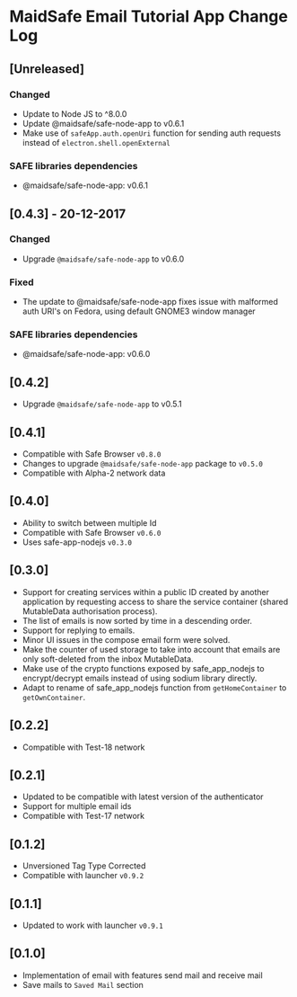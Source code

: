 # MaidSafe Email Tutorial App Change Log

## [Unreleased]
### Changed
- Update to Node JS to ^8.0.0
- Update @maidsafe/safe-node-app to v0.6.1
- Make use of `safeApp.auth.openUri` function for sending auth requests instead of `electron.shell.openExternal`

### SAFE libraries dependencies
- @maidsafe/safe-node-app: v0.6.1

## [0.4.3] - 20-12-2017
### Changed
- Upgrade `@maidsafe/safe-node-app` to v0.6.0

### Fixed
- The update to @maidsafe/safe-node-app fixes issue with malformed auth URI's on Fedora, using default GNOME3 window manager

### SAFE libraries dependencies
- @maidsafe/safe-node-app: v0.6.0

## [0.4.2]

- Upgrade `@maidsafe/safe-node-app` to v0.5.1

## [0.4.1]

- Compatible with Safe Browser `v0.8.0`
- Changes to upgrade `@maidsafe/safe-node-app` package to `v0.5.0`
- Compatible with Alpha-2 network data

## [0.4.0]

- Ability to switch between multiple Id
- Compatible with Safe Browser `v0.6.0`
- Uses safe-app-nodejs `v0.3.0`

## [0.3.0]

- Support for creating services within a public ID created by another application by requesting access to share the service container (shared MutableData authorisation process).
- The list of emails is now sorted by time in a descending order.
- Support for replying to emails.
- Minor UI issues in the compose email form were solved.
- Make the counter of used storage to take into account that emails are only soft-deleted from the inbox MutableData.
- Make use of the crypto functions exposed by safe_app_nodejs to encrypt/decrypt emails instead of using sodium library directly.
- Adapt to rename of safe_app_nodejs function from `getHomeContainer` to `getOwnContainer`.

## [0.2.2]

- Compatible with Test-18 network

## [0.2.1]

- Updated to be compatible with latest version of the authenticator
- Support for multiple email ids
- Compatible with Test-17 network

## [0.1.2]

- Unversioned Tag Type Corrected
- Compatible with launcher `v0.9.2`

## [0.1.1]

- Updated to work with launcher `v0.9.1`

## [0.1.0]

- Implementation of email with features send mail and receive mail
- Save mails to `Saved Mail` section
